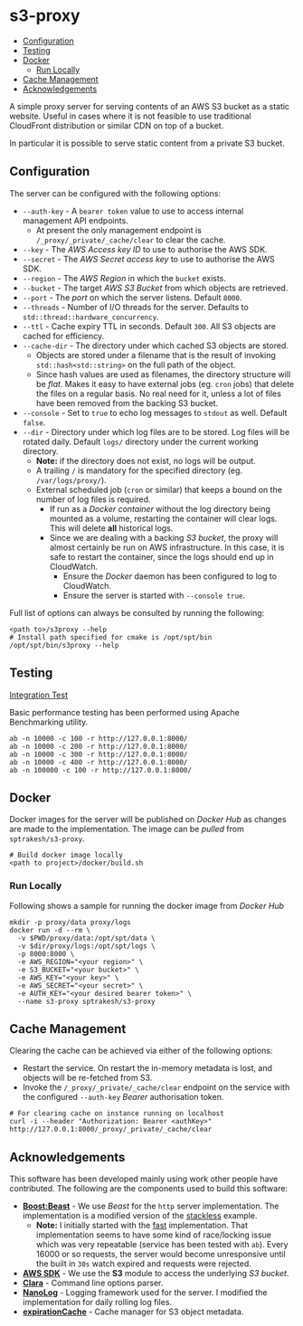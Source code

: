 # s3-proxy

* [Configuration](#configuration)
* [Testing](#testing)
* [Docker](#docker)
    * [Run Locally](#run-locally)
* [Cache Management](#cache-management)
* [Acknowledgements](#acknowledgements)

A simple proxy server for serving contents of an AWS S3 bucket as a static website.
Useful in cases where it is not feasible to use traditional CloudFront distribution
or similar CDN on top of a bucket.

In particular it is possible to serve static content from a private S3 bucket.

## Configuration
The server can be configured with the following options:
* `--auth-key` - A `bearer token` value to use to access internal management
API endpoints.
    * At present the only management endpoint is `/_proxy/_private/_cache/clear`
     to clear the cache.
* `--key` - The *AWS Access key ID* to use to authorise the AWS SDK.
* `--secret` - The *AWS Secret access key* to use to authorise the AWS SDK.
* `--region` - The *AWS Region* in which the `bucket` exists.
* `--bucket` - The target *AWS S3 Bucket* from which objects are retrieved.
* `--port` - The *port* on which the server listens.  Default `8000`.
* `--threads` - Number of I/O threads for the server.  Defaults to `std::thread::hardware_concurrency`.
* `--ttl` - Cache expiry TTL in seconds.  Default `300`.  All S3 objects are
cached for efficiency.
* `--cache-dir` - The directory under which cached S3 objects are stored.
    * Objects are stored under a filename that is the result of invoking
    `std::hash<std::string>` on the full path of the object.
    * Since hash values are used as filenames, the directory structure will be
    *flat*.  Makes it easy to have external jobs (eg. `cron` jobs) that delete
    the files on a regular basis.  No real need for it, unless a lot of files
    have been removed from the backing S3 bucket.
* `--console` - Set to `true` to echo log messages to `stdout` as well.  Default `false`.
* `--dir` - Directory under which log files are to be stored.  Log files will be
rotated daily.  Default `logs/` directory under the current working directory.
    * **Note:** if the directory does not exist, no logs will be output.
    * A trailing `/` is mandatory for the specified directory (eg. `/var/logs/proxy/`).
    * External scheduled job (`cron` or similar) that keeps a bound on the number of log
    files is required.
        * If run as a *Docker container* without the log directory being mounted
        as a volume, restarting the container will clear logs.  This will
        delete **all** historical logs.
        * Since we are dealing with a backing *S3 bucket*, the proxy will almost
        certainly be run on AWS infrastructure.  In this case, it is safe to
        restart the container, since the logs should end up in CloudWatch.
            * Ensure the *Docker* daemon has been configured to log to CloudWatch.
            * Ensure the server is started with `--console true`.

Full list of options can always be consulted by running the following:

```shell script
<path to>/s3proxy --help
# Install path specified for cmake is /opt/spt/bin
/opt/spt/bin/s3proxy --help
```

## Testing
[Integration Test](test/lua/README.md)

Basic performance testing has been performed using Apache Benchmarking utility.

```shell script
ab -n 10000 -c 100 -r http://127.0.0.1:8000/
ab -n 10000 -c 200 -r http://127.0.0.1:8000/
ab -n 10000 -c 300 -r http://127.0.0.1:8000/
ab -n 10000 -c 400 -r http://127.0.0.1:8000/
ab -n 100000 -c 100 -r http://127.0.0.1:8000/
```

## Docker
Docker images for the server will be published on *Docker Hub* as changes are
made to the implementation.  The image can be *pulled* from `sptrakesh/s3-proxy`.

```shell script
# Build docker image locally
<path to project>/docker/build.sh
```

### Run Locally
Following shows a sample for running the docker image from *Docker Hub*

```shell script
mkdir -p proxy/data proxy/logs
docker run -d --rm \
  -v $PWD/proxy/data:/opt/spt/data \
  -v $dir/proxy/logs:/opt/spt/logs \
  -p 8000:8000 \
  -e AWS_REGION="<your region>" \
  -e S3_BUCKET="<your bucket>" \
  -e AWS_KEY="<your key>" \
  -e AWS_SECRET="<your secret>" \
  -e AUTH_KEY="<your desired bearer token>" \
  --name s3-proxy sptrakesh/s3-proxy
```

## Cache Management
Clearing the cache can be achieved via either of the following options:
* Restart the service.  On restart the in-memory metadata is lost, and objects
will be re-fetched from S3.
* Invoke the `/_proxy/_private/_cache/clear` endpoint on the service with the
configured `--auth-key` *Bearer* authorisation token.

```shell script
# For clearing cache on instance running on localhost
curl -i --header "Authorization: Bearer <authKey>" http://127.0.0.1:8000/_proxy/_private/_cache/clear
```

## Acknowledgements
This software has been developed mainly using work other people have contributed.
The following are the components used to build this software:
* **[Boost:Beast](https://github.com/boostorg/beast)** - We use *Beast* for the
`http` server implementation.  The implementation is a modified version of the
[stackless](https://github.com/boostorg/beast/tree/develop/example/http/server/stackless)
example.
    * **Note:** I initially started with the [fast](https://github.com/boostorg/beast/tree/develop/example/http/server/fast)
    implementation.  That implementation seems to have some kind of race/locking
    issue which was very repeatable (service has been tested with `ab`).  Every
    16000 or so requests, the server would become unresponsive until the built
    in `30s` watch expired and requests were rejected.
* **[AWS SDK](https://github.com/aws/aws-sdk-cpp)** - We use the **S3** module
to access the underlying *S3 bucket*.
* **[Clara](https://github.com/catchorg/Clara)** - Command line options parser.
* **[NanoLog](https://github.com/Iyengar111/NanoLog)** - Logging framework used
for the server.  I modified the implementation for daily rolling log files.
* **[expirationCache](https://github.com/zapredelom/expirationCache)** - Cache
manager for S3 object metadata.